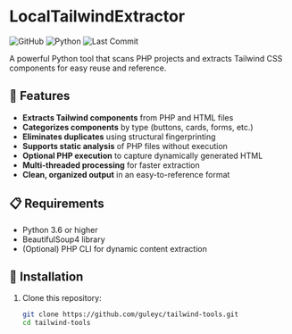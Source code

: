 # LocalTailwindExtractor

![GitHub](https://img.shields.io/github/license/guleyc/tailwind-tools)
![Python](https://img.shields.io/badge/python-3.6+-blue.svg)
![Last Commit](https://img.shields.io/github/last-commit/guleyc/tailwind-tools)

A powerful Python tool that scans PHP projects and extracts Tailwind CSS components for easy reuse and reference.

## 🚀 Features

- **Extracts Tailwind components** from PHP and HTML files
- **Categorizes components** by type (buttons, cards, forms, etc.)
- **Eliminates duplicates** using structural fingerprinting
- **Supports static analysis** of PHP files without execution
- **Optional PHP execution** to capture dynamically generated HTML
- **Multi-threaded processing** for faster extraction
- **Clean, organized output** in an easy-to-reference format

## 📋 Requirements

- Python 3.6 or higher
- BeautifulSoup4 library
- (Optional) PHP CLI for dynamic content extraction

## 🔧 Installation

1. Clone this repository:
   ```bash
   git clone https://github.com/guleyc/tailwind-tools.git
   cd tailwind-tools
